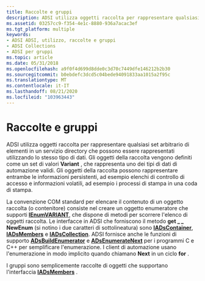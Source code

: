```yaml
---
title: Raccolte e gruppi
description: ADSI utilizza oggetti raccolta per rappresentare qualsiasi set arbitrario di elementi in un servizio directory che possono essere rappresentati utilizzando lo stesso tipo di dati.
ms.assetid: 03257cc9-f354-4e1c-8880-936a7acac3ef
ms.tgt_platform: multiple
keywords:
- ADSI ADSI, utilizzo, raccolte e gruppi
- ADSI Collections
- ADSI per gruppi
ms.topic: article
ms.date: 05/31/2018
ms.openlocfilehash: a9f0f4d699d8dde0c3d70c7449dfe146212b2b30
ms.sourcegitcommit: b0ebdefc3dcd5c04bede94091833aa1015a2f95c
ms.translationtype: MT
ms.contentlocale: it-IT
ms.lasthandoff: 08/21/2020
ms.locfileid: "103963443"
---
```

# <a name="collections-and-groups"></a>Raccolte e gruppi

ADSI utilizza oggetti raccolta per rappresentare qualsiasi set arbitrario di elementi in un servizio directory che possono essere rappresentati utilizzando lo stesso tipo di dati. Gli oggetti della raccolta vengono definiti come un set di valori **Variant** , che rappresenta uno dei tipi di dati di automazione validi. Gli oggetti della raccolta possono rappresentare entrambe le informazioni persistenti, ad esempio elenchi di controllo di accesso e informazioni volatili, ad esempio i processi di stampa in una coda di stampa.

La convenzione COM standard per elencare il contenuto di un oggetto raccolta (o contenitore) consiste nel creare un oggetto enumeratore che supporti [**IEnumVARIANT**](/windows/win32/api/oaidl/nn-oaidl-ienumvariant), che dispone di metodi per scorrere l'elenco di oggetti raccolta. Le interfacce in ADSI che forniscono il metodo **get \_ \_ NewEnum** (si notino i due caratteri di sottolineatura) sono [**IADsContainer**](/windows/desktop/api/Iads/nn-iads-iadscontainer), [**IADsMembers**](/windows/desktop/api/Iads/nn-iads-iadsmembers) e [**IADsCollection**](/windows/desktop/api/Iads/nn-iads-iadscollection). ADSI fornisce anche le funzioni di supporto [**ADsBuildEnumerator**](/windows/desktop/api/Adshlp/nf-adshlp-adsbuildenumerator) e [**ADsEnumerateNext**](/windows/desktop/api/Adshlp/nf-adshlp-adsenumeratenext) per i programmi C e C++ per semplificare l'enumerazione. I client di automazione usano l'enumerazione in modo implicito quando chiamano **Next** in un ciclo **for** .

I gruppi sono semplicemente raccolte di oggetti che supportano l'interfaccia [**IADsMembers**](/windows/desktop/api/Iads/nn-iads-iadsmembers) .

 

 